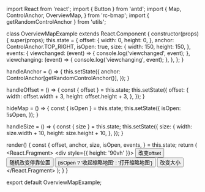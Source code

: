 import React from 'react';
import { Button } from 'antd';
import {
  Map,
  ControlAnchor,
  OverviewMap,
} from 'rc-bmap';
import { getRandomControlAnchor } from 'utils';

class OverviewMapExample extends React.Component {
  constructor(props) {
    super(props);
    this.state = {
      offset: {
        width: 0,
        height: 0,
      },
      anchor: ControlAnchor.TOP_RIGHT,
      isOpen: true,
      size: {
        width: 150,
        height: 150,
      },
      events: {
        viewchanged: (event) => {
          console.log('viewchanged', event);
        },
        viewchanging: (event) => {
          console.log('viewchanging', event);
        },
      },
    };
  }

  handleAnchor = () => {
    this.setState({
      anchor: ControlAnchor[getRandomControlAnchor()],
    });
  }

  handleOffset = () => {
    const { offset } = this.state;
    this.setState({
      offset: {
        width: offset.width + 3,
        height: offset.height + 3,
      },
    });
  }

  hideMap = () => {
    const { isOpen } = this.state;
    this.setState({
      isOpen: !isOpen,
    });
  }

  handleSize = () => {
    const { size } = this.state;
    this.setState({
      size: {
        width: size.width + 10,
        height: size.height + 10,
      },
    });
  }

  render() {
    const {
      offset, anchor, size, isOpen, events,
    } = this.state;
    return (
      <React.Fragment>
        <div style={{ height: '90vh' }}>
          <Map
            ak="dbLUj1nQTvDvKXkov5fhnH5HIE88RUEO"
            scrollWheelZoom
          >
            <OverviewMap
              offset={offset}
              anchor={anchor}
              size={size}
              isOpen={isOpen}
              events={events}
            />
          </Map>
          <Button onClick={this.handleOffset}>改变offset</Button>
          <Button onClick={this.handleAnchor}>随机改变停靠位置</Button>
          <Button onClick={this.hideMap}>
            {isOpen ? '收起缩略地图' : '打开缩略地图'}
          </Button>
          <Button onClick={this.handleSize}>改变大小</Button>
        </div>
      </React.Fragment>
    );
  }
}

export default OverviewMapExample;
